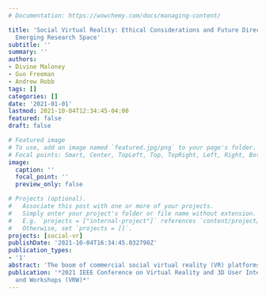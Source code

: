 ```yaml
---
# Documentation: https://wowchemy.com/docs/managing-content/

title: 'Social Virtual Reality: Ethical Considerations and Future Directions for An
  Emerging Research Space'
subtitle: ''
summary: ''
authors:
- Divine Maloney
- Guo Freeman
- Andrew Robb
tags: []
categories: []
date: '2021-01-01'
lastmod: 2021-10-04T12:34:45-04:00
featured: false
draft: false

# Featured image
# To use, add an image named `featured.jpg/png` to your page's folder.
# Focal points: Smart, Center, TopLeft, Top, TopRight, Left, Right, BottomLeft, Bottom, BottomRight.
image:
  caption: ''
  focal_point: ''
  preview_only: false

# Projects (optional).
#   Associate this post with one or more of your projects.
#   Simply enter your project's folder or file name without extension.
#   E.g. `projects = ["internal-project"]` references `content/project/deep-learning/index.md`.
#   Otherwise, set `projects = []`.
projects: [social-vr]
publishDate: '2021-10-04T16:34:45.032798Z'
publication_types:
- '1'
abstract: 'The boom of commercial social virtual reality (VR) platforms in recent years has signaled the growth and wide-spread adoption of consumer VR. Social VR platforms draw aspects from traditional 2D virtual worlds where users engage in various immersive experiences, interactive activities, and choices in avatar-based representation. However, social VR also demonstrates specific nuances that extend traditional 2D virtual worlds and other online social spaces, such as full/partial body tracked avatars, experiencing mundane everyday activities in a new way (e.g., sleeping), and an immersive means to explore new and complex identities. The growing popularity has signaled interest and investment from top technology companies who each have their own social VR platforms. Thus far, social VR has become an emerging research space, mainly focusing on design strategies, communication and interaction modalities, nuanced activities, self-presentation, harassment, privacy, and self-disclosure. These recent works suggest that many questions still remain in social VR scholarship regarding how to ethically conduct research on these sites and which research areas require additional attention. Therefore, in this paper, we provide an overview of modern Social VR, critically review current scholarship in the area, raise ethical considerations for conducting research on these sites, and highlight unexplored areas.'
publication: '*2021 IEEE Conference on Virtual Reality and 3D User Interfaces Abstracts
  and Workshops (VRW)*'
---
```

